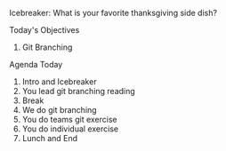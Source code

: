Icebreaker: What is your favorite thanksgiving side dish?


Today's Objectives

1. Git Branching

Agenda Today

1. Intro and Icebreaker
2. You lead git branching reading
3. Break
4. We do git branching
5. You do teams git exercise
6. You do individual exercise
7. Lunch and End


